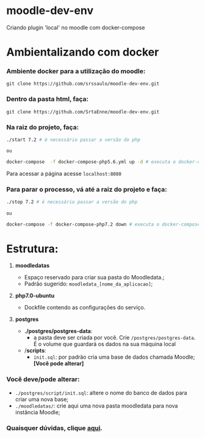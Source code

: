 # moodle-dev-env
Criando plugin 'local' no moodle com docker-compose


# Ambientalizando com docker

### Ambiente docker para a utilização do moodle:
```git
git clone https://github.com/srssaulo/moodle-dev-env.git
```

### Dentro da pasta html, faça:
```git
git clone https://github.com/SrtaEnne/moodle-dev-env.git
```

### Na raiz do projeto, faça:
```bash
./start 7.2 # é necessário passar a versão do php

ou

docker-compose  -f docker-compose-php5.6.yml up -d # executa o docker-compose.yml
```

Para acessar a página acesse `localhost:8080`

### Para parar o processo, vá até a raiz do projeto e faça:
```bash
./stop 7.2 # é necessário passar a versão do php
      
ou

docker-compose -f docker-compose-php7.2 down # executa o docker-compose.yml
```   

# Estrutura:
1. **moodledatas** 
    * Espaço reservado para criar sua pasta do Moodledata.;
    * Padrão sugerido: `moodledata_[nome_da_aplicacao]`;
    
2. **php7.0-ubuntu**
    * Dockfile contendo as configurações do serviço.    

3. **postgres**
    * **./postgres/postgres-data**: 
      * a pasta deve ser criada por você. Crie `/postgres/postgres-data`. É o volume que guardará    os dados na sua máquina local
    * /**scripts**: 
        * `init.sql`: por padrão cria uma base de dados chamada Moodle; **[Você pode alterar]**

### Você deve/pode alterar:

* `./postgres/script/init.sql`: altere o nome do banco de dados para criar uma nova base;
* `./moodledatas/`: crie aqui uma nova pasta moodledata para nova instância Moodle;

### Quaisquer dúvidas, clique [aqui](https://github.com/srssaulo/moodle-dev-env/blob/master/README.md).

